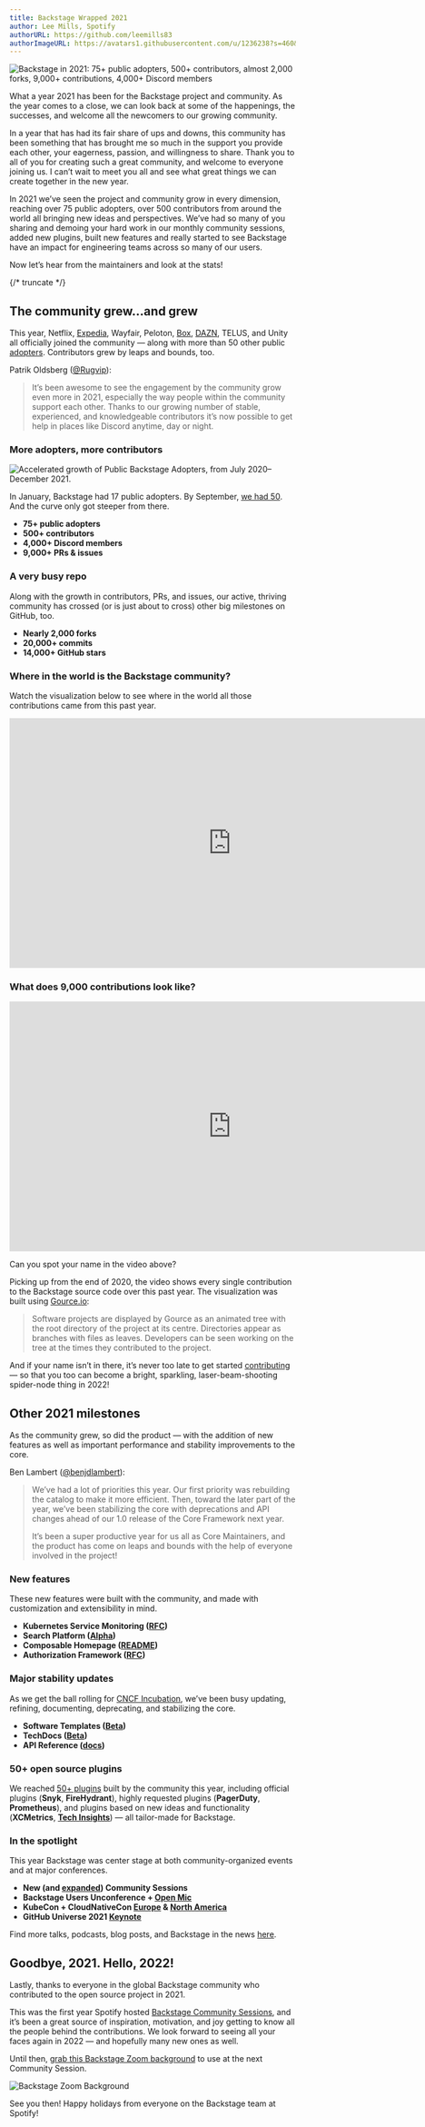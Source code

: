 ```yaml
---
title: Backstage Wrapped 2021
author: Lee Mills, Spotify
authorURL: https://github.com/leemills83
authorImageURL: https://avatars1.githubusercontent.com/u/1236238?s=460&v=4
---
```


![Backstage in 2021: 75+ public adopters, 500+ contributors, almost 2,000 forks, 9,000+ contributions, 4,000+ Discord members](assets/21-12-20/backstage-wrapped-2021.png)

What a year 2021 has been for the Backstage project and community. As the year comes to a close, we can look back at some of the happenings, the successes, and welcome all the newcomers to our growing community.

In a year that has had its fair share of ups and downs, this community has been something that has brought me so much in the support you provide each other, your eagerness, passion, and willingness to share. Thank you to all of you for creating such a great community, and welcome to everyone joining us. I can’t wait to meet you all and see what great things we can create together in the new year.

In 2021 we’ve seen the project and community grow in every dimension, reaching over 75 public adopters, over 500 contributors from around the world all bringing new ideas and perspectives. We’ve had so many of you sharing and demoing your hard work in our monthly community sessions, added new plugins, built new features and really started to see Backstage have an impact for engineering teams across so many of our users.

Now let’s hear from the maintainers and look at the stats!

<!-- prettier-ignore -->
{/* truncate */}

## The community grew…and grew

This year, Netflix, [Expedia][metrics], Wayfair, Peloton, [Box][10], [DAZN][dazn], TELUS, and Unity all officially joined the community — along with more than 50 other public [adopters][md]. Contributors grew by leaps and bounds, too.

Patrik Oldsberg ([@Rugvip][rugvip]):

> It’s been awesome to see the engagement by the community grow even more in 2021, especially the way people within the community support each other. Thanks to our growing number of stable, experienced, and knowledgeable contributors it’s now possible to get help in places like Discord anytime, day or night.

### More adopters, more contributors

![Accelerated growth of Public Backstage Adopters, from July 2020–December 2021.](assets/21-12-20/public-backstage-adopters-2021.png)

In January, Backstage had 17 public adopters. By September, [we had 50][50]. And the curve only got steeper from there.

- **75+ public adopters**
- **500+ contributors**
- **4,000+ Discord members**
- **9,000+ PRs & issues**

### A very busy repo

Along with the growth in contributors, PRs, and issues, our active, thriving community has crossed (or is just about to cross) other big milestones on GitHub, too.

- **Nearly 2,000 forks**
- **20,000+ commits**
- **14,000+ GitHub stars**

### Where in the world is the Backstage community?

Watch the visualization below to see where in the world all those contributions came from this past year.

<iframe width="780" height="440" src="https://www.youtube.com/embed/O1xtDv_XDt4" frameBorder="0" allow="accelerometer; autoplay; encrypted-media; gyroscope; picture-in-picture" allowFullScreen></iframe>

### What does 9,000 contributions look like?

<iframe width="780" height="440" src="https://www.youtube.com/embed/bCqhoK7it2g" frameBorder="0" allow="accelerometer; autoplay; encrypted-media; gyroscope; picture-in-picture" allowFullScreen></iframe>

Can you spot your name in the video above?

Picking up from the end of 2020, the video shows every single contribution to the Backstage source code over this past year. The visualization was built using [Gource.io][gource]:

> Software projects are displayed by Gource as an animated tree with the root directory of the project at its centre. Directories appear as branches with files as leaves. Developers can be seen working on the tree at the times they contributed to the project.

And if your name isn’t in there, it’s never too late to get started [contributing][contributing] — so that you too can become a bright, sparkling, laser-beam-shooting spider-node thing in 2022!

## Other 2021 milestones

As the community grew, so did the product — with the addition of new features as well as important performance and stability improvements to the core.

Ben Lambert ([@benjdlambert][blam]):

> We’ve had a lot of priorities this year. Our first priority was rebuilding the catalog to make it more efficient. Then, toward the later part of the year, we’ve been stabilizing the core with deprecations and API changes ahead of our 1.0 release of the Core Framework next year.
>
> It’s been a super productive year for us all as Core Maintainers, and the product has come on leaps and bounds with the help of everyone involved in the project!

### New features

These new features were built with the community, and made with customization and extensibility in mind.

- **Kubernetes Service Monitoring ([RFC][k8s])**
- **Search Platform ([Alpha][search])**
- **Composable Homepage ([README][home])**
- **Authorization Framework ([RFC][auth])**

### Major stability updates

As we get the ball rolling for [CNCF Incubation][cncf], we’ve been busy updating, refining, documenting, deprecating, and stabilizing the core.

- **Software Templates ([Beta][scaffolder])**
- **TechDocs ([Beta][techdocs])**
- **API Reference ([docs][api])**

### 50+ open source plugins

We reached [50+ plugins][plugins] built by the community this year, including official plugins (**Snyk**, **FireHydrant**), highly requested plugins (**PagerDuty**, **Prometheus**), and plugins based on new ideas and functionality (**XCMetrics**, **[Tech Insights][techrfc]**) — all tailor-made for Backstage.

### In the spotlight

This year Backstage was center stage at both community-organized events and at major conferences.

- **New (and [expanded][09]) Community Sessions**
- **Backstage Users Unconference + [Open Mic][openmic]**
- **KubeCon + CloudNativeCon [Europe][europe] & [North America][na]**
- **GitHub Universe 2021 [Keynote][day2]**

Find more talks, podcasts, blog posts, and Backstage in the news [here][news].

## Goodbye, 2021. Hello, 2022!

Lastly, thanks to everyone in the global Backstage community who contributed to the open source project in 2021.

This was the first year Spotify hosted [Backstage Community Sessions][meetups], and it’s been a great source of inspiration, motivation, and joy getting to know all the people behind the contributions. We look forward to seeing all your faces again in 2022 — and hopefully many new ones as well.

Until then, [grab this Backstage Zoom background][zoom] to use at the next Community Session.

![Backstage Zoom Background](assets/21-12-20/Backstage-background-02-2021.png)

See you then! Happy holidays from everyone on the Backstage team at Spotify!

[metrics]: https://backstage.spotify.com/blog/measuring-backstage-proof-of-value-at-expedia/
[10]: https://backstage.spotify.com/blog/community-session/10-box-and-spotify-paid-plugins/
[dazn]: https://backstage.spotify.com/blog/adopter-spotlight/dazn/
[md]: https://github.com/backstage/backstage/blob/master/ADOPTERS.md
[rugvip]: https://github.com/Rugvip
[50]: https://backstage.io/blog/2021/09/30/50-public-adopters
[gource]: https://gource.io
[contributing]: https://github.com/backstage/backstage/blob/master/CONTRIBUTING.md
[blam]: https://github.com/benjdlambert
[k8s]: https://github.com/backstage/backstage/issues/2857
[search]: https://backstage.io/blog/2021/06/24/announcing-backstage-search-platform
[home]: https://github.com/backstage/backstage/blob/master/plugins/home/README.md
[auth]: https://backstage.spotify.com/blog/authorization-framework-rfc/
[scaffolder]: https://backstage.io/blog/2021/07/26/software-templates-are-now-in-beta
[techdocs]: https://backstage.io/blog/2021/09/16/the-techdocs-beta-has-landed
[api]: https://backstage.io/docs/reference/
[cncf]: https://github.com/cncf/toc/pull/717
[plugins]: https://backstage.io/plugins
[techrfc]: https://github.com/backstage/backstage/issues/7576
[09]: https://backstage.spotify.com/blog/community-session/09-prometheus-homepage-templates/
[openmic]: https://backstage-openmic.com
[europe]: https://www.youtube.com/watch?v=aIURaocR5D8
[na]: https://backstage.spotify.com/blog/kubecon-na-2021/
[day2]: https://www.youtube.com/watch?v=7yQJlYvpoYs&t=269s
[news]: https://github.com/backstage/community#newsletters
[meetups]: https://github.com/backstage/community#meetups
[zoom]: https://drive.google.com/file/d/14wOPXEBZ5Qmi29ms4Sqp1m56dM0AIHbB/view?usp=sharing
